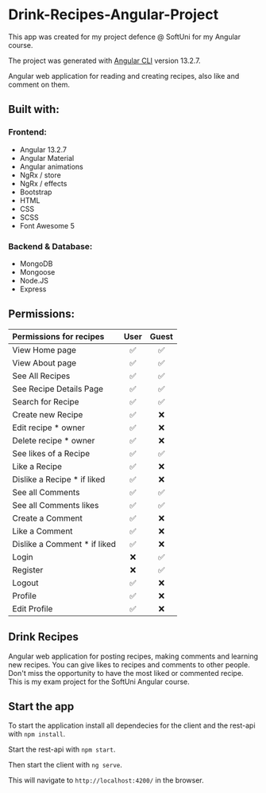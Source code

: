 # Drink-Recipes-Angular-Project
This app was created for my project defence @ SoftUni for my Angular course.

The project was generated with [Angular CLI](https://github.com/angular/angular-cli) version 13.2.7.

Angular web application for reading and creating recipes, also like and comment on them.

## Built with:

### Frontend:

- Angular 13.2.7
- Angular Material
- Angular animations
- NgRx / store
- NgRx / effects
- Bootstrap
- HTML
- CSS
- SCSS
- Font Awesome 5

### Backend & Database:

- MongoDB
- Mongoose
- Node.JS
- Express

## Permissions:

| **Permissions for recipes**    | User | Guest | 
| :--------------------------    | :---: | :---: |
| View Home page                 | ✅   | ✅   |
| View About page                | ✅   | ✅   |
| See All Recipes                | ✅   | ✅   |
| See Recipe Details Page        | ✅   | ✅   |
| Search for Recipe              | ✅   | ✅   |
| Create new Recipe              | ✅   | ❌   |
| Edit recipe * owner            | ✅   | ❌   |
| Delete recipe * owner          | ✅   | ❌   |
| See likes of a Recipe          | ✅   | ✅   |
| Like a Recipe                  | ✅   | ❌   |
| Dislike a Recipe * if liked    | ✅   | ❌   |
| See all Comments               | ✅   | ✅   |
| See all Comments likes         | ✅   | ✅   |
| Create a Comment               | ✅   | ❌   |
| Like a Comment                 | ✅   | ❌   |
| Dislike a Comment * if liked   | ✅   | ❌   |
| Login                          | ❌   | ✅   |
| Register                       | ❌   | ✅   |
| Logout                         | ✅   | ❌   |
| Profile                        | ✅   | ❌   |
| Edit Profile                   | ✅   | ❌   |

## Drink Recipes

Angular web application for posting recipes, making comments and learning new recipes. You can give likes to recipes and comments to other people. Don't miss the opportunity to have the most liked or commented recipe. This is my exam project for the SoftUni Angular course.

## Start the app

To start the application install all dependecies for the client and the rest-api with `npm install`. 

Start the rest-api with `npm start`.

Then start the client with `ng serve`. 

This will navigate to `http://localhost:4200/` in the browser.